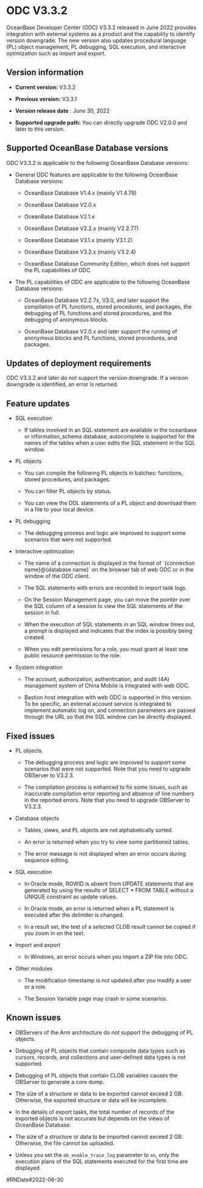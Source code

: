ODC V3.3.2 
===============================

OceanBase Developer Center (ODC) V3.3.2 released in June 2022 provides integration with external systems as a product and the capability to identify version downgrade. The new version also updates procedural language (PL) object management, PL debugging, SQL execution, and interactive optimization such as import and export.

Version information 
----------------------------------------

* **Current version:** V3.3.2

  

* **Previous version:** V3.3.1

  

* **Version release date** : June 30, 2022

  

* **Supported upgrade path:** You can directly upgrade ODC V2.0.0 and later to this version.

  




Supported OceanBase Database versions 
----------------------------------------------------------

ODC V3.3.2 is applicable to the following OceanBase Database versions: 

* General ODC features are applicable to the following OceanBase Database versions:

  * OceanBase Database V1.4.x (mainly V1.4.79)

    
  
  * OceanBase Database V2.0.x

    
  
  * OceanBase Database V2.1.x

    
  
  * OceanBase Database V2.2.x (mainly V2.2.77)

    
  
  * OceanBase Database V3.1.x (mainly V3.1.2)

    
  
  * OceanBase Database V3.2.x (mainly V3.2.4)

    
  
  * OceanBase Database Community Edition, which does not support the PL capabilities of ODC

    
  

  

* The PL capabilities of ODC are applicable to the following OceanBase Database versions:

  * OceanBase Database V2.2.7x, V3.0, and later support the compilation of PL functions, stored procedures, and packages, the debugging of PL functions and stored procedures, and the debugging of anonymous blocks.

    
  
  * OceanBase Database V2.0.x and later support the running of anonymous blocks and PL functions, stored procedures, and packages.

    
  

  




Updates of deployment requirements 
-------------------------------------------------------

ODC V3.3.2 and later do not support the version downgrade. If a version downgrade is identified, an error is returned.

Feature updates 
------------------------------------

* SQL execution

  * If tables involved in an SQL statement are available in the oceanbase or information_schema database, autocomplete is supported for the names of the tables when a user edits the SQL statement in the SQL window.

    
  

  

* PL objects

  * You can compile the following PL objects in batches: functions, stored procedures, and packages.

    
  
  * You can filter PL objects by status.

    
  
  * You can view the DDL statements of a PL object and download them in a file to your local device.

    
  

  

* PL debugging

  * The debugging process and logic are improved to support some scenarios that were not supported.

    
  

  

* Interactive optimization

  * The name of a connection is displayed in the format of \`{connection name}@{database name}\` on the browser tab of web ODC or in the window of the ODC client.

    
  
  * The SQL statements with errors are recorded in import task logs.

    
  
  * On the Session Management page, you can move the pointer over the SQL column of a session to view the SQL statements of the session in full.

    
  
  * When the execution of SQL statements in an SQL window times out, a prompt is displayed and indicates that the index is possibly being created.

    
  
  * When you edit permissions for a role, you must grant at least one public resource permission to the role.

    
  

  

* System integration

  * The account, authorization, authentication, and audit (4A) management system of China Mobile is integrated with web ODC.

    
  
  * Bastion host integration with web ODC is supported in this version. To be specific, an external account service is integrated to implement automatic log on, and connection parameters are passed through the URL so that the SQL window can be directly displayed.

    
  

  




Fixed issues 
---------------------------------

* PL objects

  * The debugging process and logic are improved to support some scenarios that were not supported. Note that you need to upgrade OBServer to V3.2.3.

    
  
  * The compilation process is enhanced to fix some issues, such as inaccurate compilation error reporting and absence of line numbers in the reported errors. Note that you need to upgrade OBServer to V3.2.3.

    
  

  

* Database objects

  * Tables, views, and PL objects are not alphabetically sorted.

    
  
  * An error is returned when you try to view some partitioned tables.

    
  
  * The error message is not displayed when an error occurs during sequence editing.

    
  

  

* SQL execution

  * In Oracle mode, ROWID is absent from UPDATE statements that are generated by using the results of SELECT \* FROM TABLE without a UNIQUE constraint as update values.

    
  
  * In Oracle mode, an error is returned when a PL statement is executed after the delimiter is changed.

    
  
  * In a result set, the text of a selected CLOB result cannot be copied if you zoom in on the text.

    
  

  

* Import and export

  * In Windows, an error occurs when you import a ZIP file into ODC.

    
  

  

* Other modules

  * The modification timestamp is not updated after you modify a user or a role.

    
  
  * The Session Variable page may crash in some scenarios.

    
  

  




Known issues 
---------------------------------

* OBServers of the Arm architecture do not support the debugging of PL objects.

  

* Debugging of PL objects that contain composite data types such as cursors, records, and collections and user-defined data types is not supported.

  

* Debugging of PL objects that contain CLOB variables causes the OBServer to generate a core dump.

  

* The size of a structure or data to be exported cannot exceed 2 GB. Otherwise, the exported structure or data will be incomplete.

  

* In the details of export tasks, the total number of records of the exported objects is not accurate but depends on the views of OceanBase Database.

  

* The size of a structure or data to be imported cannot exceed 2 GB. Otherwise, the file cannot be uploaded.

  

* Unless you set the `ob_enable_trace_log` parameter to `on`, only the execution plans of the SQL statements executed for the first time are displayed.

#RNDate#2022-06-30


